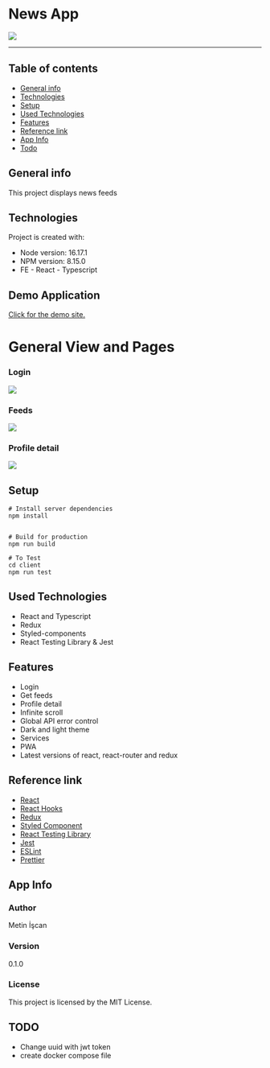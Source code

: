 # News App

![](https://github.com/metin1/news-app/blob/master/public/icon-384x384.png?raw=true)

---

## Table of contents

- [General info](#general-info)
- [Technologies](#technologies)
- [Setup](#setup)
- [Used Technologies](#used-technologies)
- [Features](#features)
- [Reference link](#reference-link)
- [App Info](#app-info)
- [Todo](#TODO)

## General info

This project displays news feeds

## Technologies

Project is created with:

- Node version: 16.17.1
- NPM version: 8.15.0
- FE - React - Typescript

## Demo Application
[Click for the demo site.](https://news-feeds-app.herokuapp.com/)

# General View and Pages
### Login
![](https://github.com/metin1/news-app/blob/master/public/iamges/loginForm.png?raw=true)
### Feeds
![](https://github.com/metin1/news-app/blob/master/public/iamges/homePage.png?raw=true)
###  Profile detail
![](https://github.com/metin1/news-app/blob/master/public/iamges/profilePage.png?raw=true)

## Setup

```
# Install server dependencies
npm install


# Build for production
npm run build

# To Test
cd client
npm run test
```

## Used Technologies

- React and Typescript
- Redux
- Styled-components
- React Testing Library & Jest

## Features

- Login
- Get feeds
- Profile detail
- Infinite scroll
- Global API error control
- Dark and light theme
- Services
- PWA
- Latest versions of react, react-router and redux

## Reference link

- [React](https://ja.reactjs.org/)
- [React Hooks](https://ja.reactjs.org/docs/hooks-intro.html)
- [Redux](https://redux.js.org/)
- [Styled Component](https://styled-components.com//)
- [React Testing Library](https://testing-library.com/)
- [Jest](https://jestjs.io/)
- [ESLint](https://eslint.org/)
- [Prettier](https://prettier.io/)

## App Info

### Author

Metin İşcan

### Version

0.1.0

### License

This project is licensed by the MIT License.


## TODO
- Change uuid with jwt token
- create docker compose file
